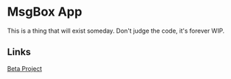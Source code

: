 # MsgBox App

This is a thing that will exist someday. Don't judge the code, it's forever WIP.

## Links

[Beta Project](https://github.com/seanwash/msgbox-app/projects/1)
